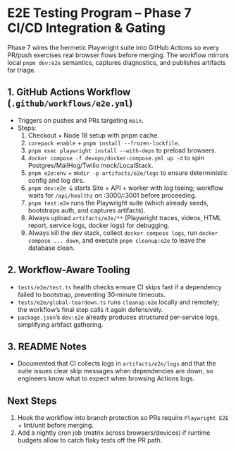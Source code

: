 # E2E Testing Program – Phase 7 CI/CD Integration & Gating

Phase 7 wires the hermetic Playwright suite into GitHub Actions so every PR/push exercises real browser flows before merging. The workflow mirrors local `pnpm dev:e2e` semantics, captures diagnostics, and publishes artifacts for triage.

## 1. GitHub Actions Workflow (`.github/workflows/e2e.yml`)
- Triggers on pushes and PRs targeting `main`.
- Steps:
  1. Checkout + Node 18 setup with pnpm cache.
  2. `corepack enable` + `pnpm install --frozen-lockfile`.
  3. `pnpm exec playwright install --with-deps` to preload browsers.
  4. `docker compose -f devops/docker-compose.yml up -d` to spin Postgres/MailHog/Twilio mock/LocalStack.
  5. `pnpm e2e:env` + `mkdir -p artifacts/e2e/logs` to ensure deterministic config and log dirs.
  6. `pnpm dev:e2e &` starts Site + API + worker with log teeing; workflow waits for `/api/healthz` on :3000/:3001 before proceeding.
  7. `pnpm test:e2e` runs the Playwright suite (which already seeds, bootstraps auth, and captures artifacts).
  8. Always upload `artifacts/e2e/**` (Playwright traces, videos, HTML report, service logs, docker logs) for debugging.
  9. Always kill the dev stack, collect `docker compose logs`, run `docker compose ... down`, and execute `pnpm cleanup:e2e` to leave the database clean.

## 2. Workflow-Aware Tooling
- `tests/e2e/test.ts` health checks ensure CI skips fast if a dependency failed to bootstrap, preventing 30‑minute timeouts.
- `tests/e2e/global-teardown.ts` runs `cleanup:e2e` locally and remotely; the workflow’s final step calls it again defensively.
- `package.json`’s `dev:e2e` already produces structured per-service logs, simplifying artifact gathering.

## 3. README Notes
- Documented that CI collects logs in `artifacts/e2e/logs` and that the suite issues clear skip messages when dependencies are down, so engineers know what to expect when browsing Actions logs.

## Next Steps
1. Hook the workflow into branch protection so PRs require `Playwright E2E` + lint/unit before merging.
2. Add a nightly cron job (matrix across browsers/devices) if runtime budgets allow to catch flaky tests off the PR path.

